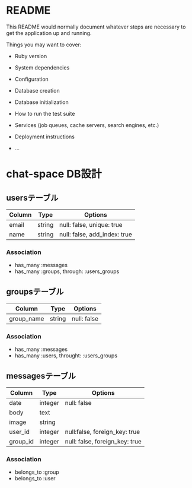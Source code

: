 # README

This README would normally document whatever steps are necessary to get the
application up and running.

Things you may want to cover:

* Ruby version

* System dependencies

* Configuration

* Database creation

* Database initialization

* How to run the test suite

* Services (job queues, cache servers, search engines, etc.)

* Deployment instructions

* ...

# chat-space DB設計

## usersテーブル
|Column|Type|Options|
|------|----|-------|
|email|string|null: false, unique: true|
|name|string|null: false, add_index: true|
### Association
- has_many :messages
- has_many :groups, through: :users_groups

## groupsテーブル
|Column|Type|Options|
|------|----|-------|
|group_name|string|null: false|
### Association
- has_many :messages
- has_many :users, throught: :users_groups

## messagesテーブル
|Column|Type|Options|
|------|----|-------|
|date|integer|null: false|
|body|text|
|image|string|
|user_id|integer|null:false, foreign_key: true|
|group_id|integer|null: false, foreign_key: true|
### Association
- belongs_to :group
- belongs_to :user